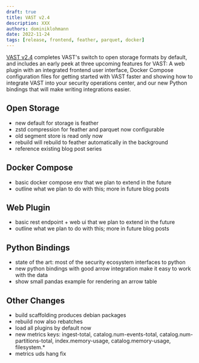 ```yaml
---
draft: true
title: VAST v2.4
description: XXX
authors: dominiklohmann
date: 2022-11-24
tags: [release, frontend, feather, parquet, docker]
---
```


[VAST v2.4][github-vast-release] completes VAST's switch to open storage formats
by default, and includes an early peek at three upcoming features for VAST: A
web plugin with an integrated frontend user interface, Docker Compose
configuration files for getting started with VAST faster and showing how to
integrate VAST into your security operations center, and our new Python bindings
that will make writing integrations easier.

[github-vast-release]: https://github.com/tenzir/vast/releases/tag/v2.4.0

<!--truncate-->

## Open Storage

- new default for storage is feather
- zstd compression for feather and parquet now configurable
- old segment store is read only now
- rebuild will rebuild to feather automatically in the background
- reference existing blog post series

## Docker Compose

- basic docker compose env that we plan to extend in the future
- outline what we plan to do with this; more in future blog posts

## Web Plugin

- basic rest endpoint + web ui that we plan to extend in the future
- outline what we plan to do with this; more in future blog posts

## Python Bindings

- state of the art: most of the security ecosystem interfaces to python
- new python bindings with good arrow integration make it easy to work with the
  data
- show small pandas example for rendering an arrow table

## Other Changes

- build scaffolding produces debian packages
- rebuild now also rebatches
- load all plugins by default now
- new metrics keys: ingest-total, catalog.num-events-total,
  catalog.num-partitions-total, index.memory-usage, catalog.memory-usage,
  filesystem.*
- metrics uds hang fix
